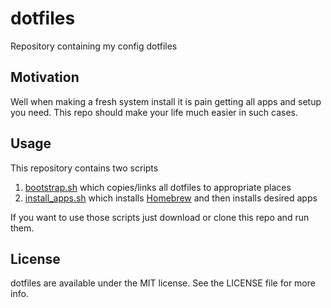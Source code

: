 # dotfiles
Repository containing my config dotfiles

## Motivation

Well when making a fresh system install it is pain getting all apps and setup you need. This repo should make your life much easier in such cases.

## Usage

This repository contains two scripts

1. [bootstrap.sh](bootstrap.sh) which copies/links all dotfiles to appropriate places
2. [install_apps.sh](install_apps.sh) which installs [Homebrew](https://brew.sh) and then installs desired apps

If you want to use those scripts just download or clone this repo and run them.

## License

dotfiles are available under the MIT license. See the LICENSE file for more info.
